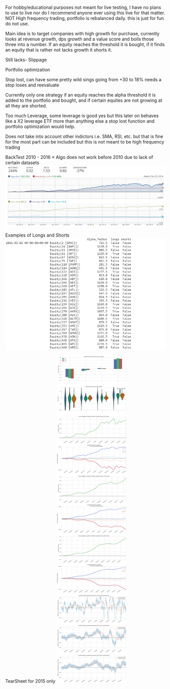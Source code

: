 For hobby/educational purposes not meant for live testing, I have no plans to use to live nor do I recommend anyone ever using this live for that matter.
NOT High frequency trading, portfolio is rebalanced daily.
this is just for fun do not use.

Main idea is to target companies with high growth for purchase, currently looks at revenue growth, dps growth and a value score and boils those three into a number.  If an equity reaches the threshold it is bought, if it finds an equity that is rather not lacks growth it shorts it.  

Still lacks- 
Slippage 

Portfolio optimization 

Stop lost, can have some pretty wild sings going from +30 to 18% needs a stop loses and reevaluate

Currently only one strategy if an equity reaches the alpha threshold it is added to the portfolio and bought, and if certain equites are not growing at all they are shorted. 

Too much Leverage, some leverage is good yes but this later on behaves like a X2 leverage ETF more than anything else a stop lost function and portfolio optimization would help. 


Does not take into account other indictors i.e. SMA, RSI, etc. but that is fine for the most part can be included but this is not meant to be high frequency trading 



BackTest 2010 - 2016 * Algo does not work before 2010 due to lack of certain datasets 
![](images/BaseBackTest.PNG)




Examples of Longs and Shorts
![](images/2015List.PNG)






TearSheet for 2015 only
![](images/TearSheet.png)

